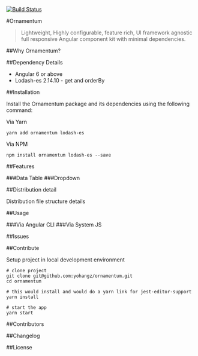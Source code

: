 [![Build Status](https://travis-ci.org/yohangz/ornamentum.svg?branch=master)](https://travis-ci.org/yohangz/ornamentum)

#Ornamentum

> Lightweight, Highly configurable, feature rich, UI framework agnostic full responsive Angular component kit with minimal dependencies. 

##Why Ornamentum?

##Dependency Details

* Angular 6 or above
* Lodash-es 2.14.10 - get and orderBy

##Installation

Install the Ornamentum package and its dependencies using the following command:

Via Yarn

```yarn add ornamentum lodash-es```

Via NPM

```npm install ornamentum lodash-es --save```

##Features

###Data Table
###Dropdown

##Distribution detail

Distribution file structure details

##Usage

###Via Angular CLI
###Via System JS



##Issues


##Contribute

Setup project in local development environment

```
# clone project
git clone git@github.com:yohangz/ornamentum.git
cd ornamentum

# this would install and would do a yarn link for jest-editor-support
yarn install

# start the app
yarn start
```

##Contributors

##Changelog

##License
